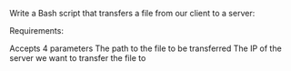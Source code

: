 Write a Bash script that transfers a file from our client to a server:

Requirements:

Accepts 4 parameters
The path to the file to be transferred
The IP of the server we want to transfer the file to

